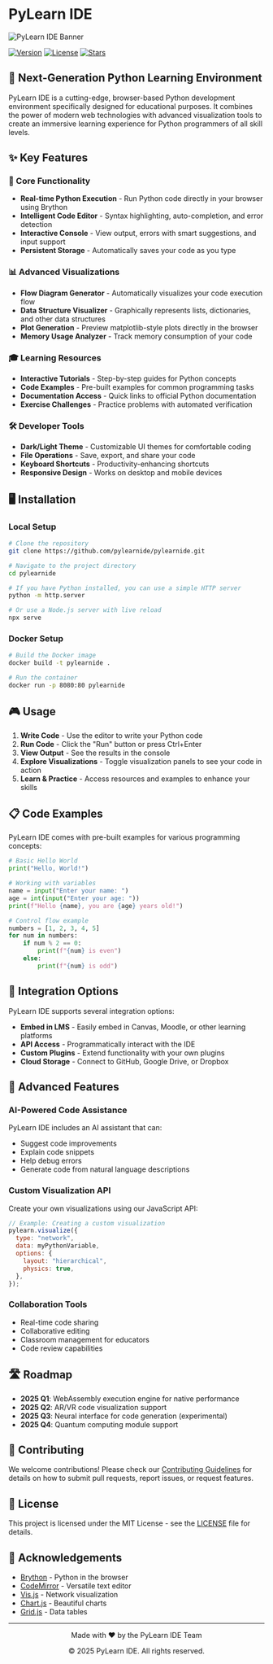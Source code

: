 # PyLearn IDE

![PyLearn IDE Banner](https://via.placeholder.com/1200x300/2c3e50/ffffff?text=PyLearn+IDE+2025)

[![Version](https://img.shields.io/badge/version-3.5.0-blue.svg)](https://github.com/pylearnide/pylearnide)
[![License](https://img.shields.io/badge/license-MIT-green.svg)](LICENSE)
[![Stars](https://img.shields.io/github/stars/pylearnide/pylearnide?style=social)](https://github.com/pylearnide/pylearnide)

## 🚀 Next-Generation Python Learning Environment

PyLearn IDE is a cutting-edge, browser-based Python development environment specifically designed for educational purposes. It combines the power of modern web technologies with advanced visualization tools to create an immersive learning experience for Python programmers of all skill levels.

## ✨ Key Features

### 🔧 Core Functionality

- **Real-time Python Execution** - Run Python code directly in your browser using Brython
- **Intelligent Code Editor** - Syntax highlighting, auto-completion, and error detection
- **Interactive Console** - View output, errors with smart suggestions, and input support
- **Persistent Storage** - Automatically saves your code as you type

### 📊 Advanced Visualizations

- **Flow Diagram Generator** - Automatically visualizes your code execution flow
- **Data Structure Visualizer** - Graphically represents lists, dictionaries, and other data structures
- **Plot Generation** - Preview matplotlib-style plots directly in the browser
- **Memory Usage Analyzer** - Track memory consumption of your code

### 🎓 Learning Resources

- **Interactive Tutorials** - Step-by-step guides for Python concepts
- **Code Examples** - Pre-built examples for common programming tasks
- **Documentation Access** - Quick links to official Python documentation
- **Exercise Challenges** - Practice problems with automated verification

### 🛠️ Developer Tools

- **Dark/Light Theme** - Customizable UI themes for comfortable coding
- **File Operations** - Save, export, and share your code
- **Keyboard Shortcuts** - Productivity-enhancing shortcuts
- **Responsive Design** - Works on desktop and mobile devices

## 🖥️ Installation

### Local Setup

```bash
# Clone the repository
git clone https://github.com/pylearnide/pylearnide.git

# Navigate to the project directory
cd pylearnide

# If you have Python installed, you can use a simple HTTP server
python -m http.server

# Or use a Node.js server with live reload
npx serve
```

### Docker Setup

```bash
# Build the Docker image
docker build -t pylearnide .

# Run the container
docker run -p 8080:80 pylearnide
```

## 🎮 Usage

1. **Write Code** - Use the editor to write your Python code
2. **Run Code** - Click the "Run" button or press Ctrl+Enter
3. **View Output** - See the results in the console
4. **Explore Visualizations** - Toggle visualization panels to see your code in action
5. **Learn & Practice** - Access resources and examples to enhance your skills

## 📋 Code Examples

PyLearn IDE comes with pre-built examples for various programming concepts:

```python
# Basic Hello World
print("Hello, World!")

# Working with variables
name = input("Enter your name: ")
age = int(input("Enter your age: "))
print(f"Hello {name}, you are {age} years old!")

# Control flow example
numbers = [1, 2, 3, 4, 5]
for num in numbers:
    if num % 2 == 0:
        print(f"{num} is even")
    else:
        print(f"{num} is odd")
```

## 🔌 Integration Options

PyLearn IDE supports several integration options:

- **Embed in LMS** - Easily embed in Canvas, Moodle, or other learning platforms
- **API Access** - Programmatically interact with the IDE
- **Custom Plugins** - Extend functionality with your own plugins
- **Cloud Storage** - Connect to GitHub, Google Drive, or Dropbox

## 🧩 Advanced Features

### AI-Powered Code Assistance

PyLearn IDE includes an AI assistant that can:

- Suggest code improvements
- Explain code snippets
- Help debug errors
- Generate code from natural language descriptions

### Custom Visualization API

Create your own visualizations using our JavaScript API:

```javascript
// Example: Creating a custom visualization
pylearn.visualize({
  type: "network",
  data: myPythonVariable,
  options: {
    layout: "hierarchical",
    physics: true,
  },
});
```

### Collaboration Tools

- Real-time code sharing
- Collaborative editing
- Classroom management for educators
- Code review capabilities

## 🛣️ Roadmap

- **2025 Q1**: WebAssembly execution engine for native performance
- **2025 Q2**: AR/VR code visualization support
- **2025 Q3**: Neural interface for code generation (experimental)
- **2025 Q4**: Quantum computing module support

## 🤝 Contributing

We welcome contributions! Please check our [Contributing Guidelines](CONTRIBUTING.md) for details on how to submit pull requests, report issues, or request features.

## 📜 License

This project is licensed under the MIT License - see the [LICENSE](LICENSE) file for details.

## 🙏 Acknowledgements

- [Brython](https://brython.info/) - Python in the browser
- [CodeMirror](https://codemirror.net/) - Versatile text editor
- [Vis.js](https://visjs.org/) - Network visualization
- [Chart.js](https://www.chartjs.org/) - Beautiful charts
- [Grid.js](https://gridjs.io/) - Data tables

---

<p align="center">Made with ❤️ by the PyLearn IDE Team</p>
<p align="center">© 2025 PyLearn IDE. All rights reserved.</p>
